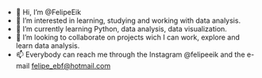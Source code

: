 - 👋 Hi, I’m @FelipeEik
- 👀 I’m interested in learning, studying and working with data analysis.
- 🌱 I’m currently learning Python, data analysis, data visualization.
- 💞️ I’m looking to collaborate on projects wich I can work, explore and learn data analysis.
- 📫 Everybody can reach me through the Instagram @felipeeik and the e-mail felipe_ebf@hotmail.com

<!---
FelipeEik/FelipeEik is a ✨ special ✨ repository because its `README.md` (this file) appears on your GitHub profile.
You can click the Preview link to take a look at your changes.
--->

